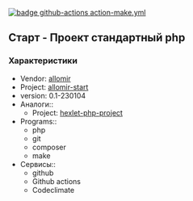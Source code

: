 <!--
_Титульная часть
    Badges сервисы
        сервис github-actions
    Характеристики проекта
        Характеристика проекта. Название
            как ссылка
        Характеристика проекта. Автор-вендор
            как ссылка
        Характеристика проекта. version
        Характеристика проекта. Programs
        Характеристика проекта. Сервисы
-->

<!-- ### Badges сервисы -->
[![badge github-actions action-make.yml](https://github.com/allomir/__project-allomir-start/actions/workflows/action-make.yml/badge.svg)](https://github.com/allomir/__project-allomir-start/actions/workflows/action-make.yml)

## Старт - Проект стандартный php
### Характеристики
- Vendor: [allomir](https://github.com/allomir)
- Project: [allomir-start](https://github.com/allomir/__progect-allomir-start)
- version: 0.1-230104
- Аналоги::
    - Project: [hexlet-php-project](https://github.com/hexlet-boilerplates/php-package)
- Programs::
    - php
    - git
    - composer
    - make
- Сервисы::
    - github
    - Github actions
    - Codeclimate

<!-- _Текстовая часть -->

